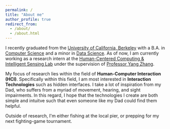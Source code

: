 ```yaml
---
permalink: /
title: "About me"
author_profile: true
redirect_from: 
  - /about/
  - /about.html
---
```


I recently graduated from the [University of California, Berkeley](https://www.berkeley.edu/) with a B.A. in [Computer Science](https://eecs.berkeley.edu/cs/) and a minor in [Data Science](https://cdss.berkeley.edu/dsus). As of now, I am currently working as a research intern at the [Human-Centered Computing & Intelligent Sensing Lab](https://hilab.dev/) under the supervision of [Professor Yang Zhang](https://yangzhang.dev/).

My focus of research lies within the field of **Human-Computer Interaction (HCI)**. Specifically within this field, I am most interested in **Interaction Technologies** such as hidden interfaces. I take a lot of inspiration from my Dad, who suffers from a myriad of movement, hearing, and sight impairments. In this regard, I hope that the technologies I create are both simple and intuitve such that even someone like my Dad could find them helpful. 

Outside of research, I'm either fishing at the local pier, or prepping for my next fighting-game tournament.


